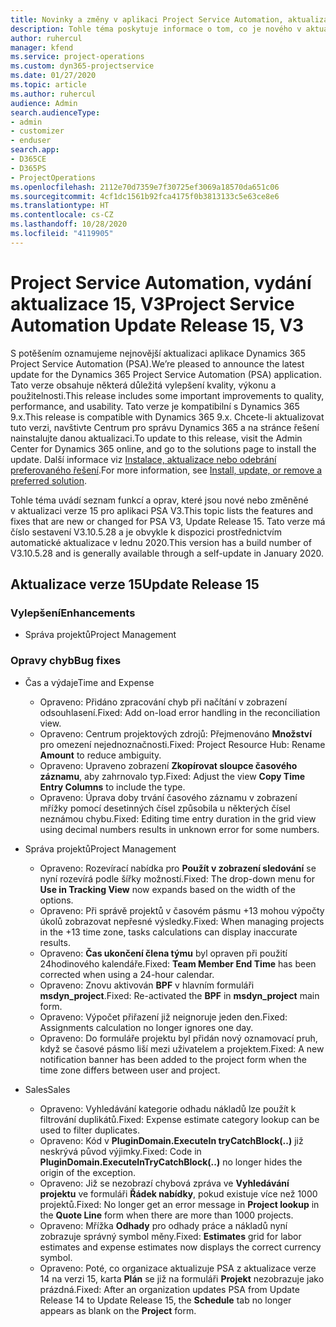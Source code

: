 ```yaml
---
title: Novinky a změny v aplikaci Project Service Automation, aktualizace verze 15, V3
description: Tohle téma poskytuje informace o tom, co je nového v aktualizaci verze 15 pro aplikaci Project Service Automation V3.
author: ruhercul
manager: kfend
ms.service: project-operations
ms.custom: dyn365-projectservice
ms.date: 01/27/2020
ms.topic: article
ms.author: ruhercul
audience: Admin
search.audienceType:
- admin
- customizer
- enduser
search.app:
- D365CE
- D365PS
- ProjectOperations
ms.openlocfilehash: 2112e70d7359e7f30725ef3069a18570da651c06
ms.sourcegitcommit: 4cf1dc1561b92fca4175f0b3813133c5e63ce8e6
ms.translationtype: HT
ms.contentlocale: cs-CZ
ms.lasthandoff: 10/28/2020
ms.locfileid: "4119905"
---
```

# <a name="project-service-automation-update-release-15-v3"></a><span data-ttu-id="c4c28-103">Project Service Automation, vydání aktualizace 15, V3</span><span class="sxs-lookup"><span data-stu-id="c4c28-103">Project Service Automation Update Release 15, V3</span></span>

<span data-ttu-id="c4c28-104">S potěšením oznamujeme nejnovější aktualizaci aplikace Dynamics 365 Project Service Automation (PSA).</span><span class="sxs-lookup"><span data-stu-id="c4c28-104">We’re pleased to announce the latest update for the Dynamics 365 Project Service Automation (PSA) application.</span></span> <span data-ttu-id="c4c28-105">Tato verze obsahuje některá důležitá vylepšení kvality, výkonu a použitelnosti.</span><span class="sxs-lookup"><span data-stu-id="c4c28-105">This release includes some important improvements to quality, performance, and usability.</span></span> <span data-ttu-id="c4c28-106">Tato verze je kompatibilní s Dynamics 365 9.x.</span><span class="sxs-lookup"><span data-stu-id="c4c28-106">This release is compatible with Dynamics 365 9.x.</span></span> <span data-ttu-id="c4c28-107">Chcete-li aktualizovat tuto verzi, navštivte Centrum pro správu Dynamics 365 a na stránce řešení nainstalujte danou aktualizaci.</span><span class="sxs-lookup"><span data-stu-id="c4c28-107">To update to this release, visit the Admin Center for Dynamics 365 online, and go to the solutions page to install the update.</span></span> <span data-ttu-id="c4c28-108">Další informace viz [Instalace, aktualizace nebo odebrání preferovaného řešení](https://docs.microsoft.com/power-platform/admin/install-remove-preferred-solution).</span><span class="sxs-lookup"><span data-stu-id="c4c28-108">For more information, see [Install, update, or remove a preferred solution](https://docs.microsoft.com/power-platform/admin/install-remove-preferred-solution).</span></span>

<span data-ttu-id="c4c28-109">Tohle téma uvádí seznam funkcí a oprav, které jsou nové nebo změněné v aktualizaci verze 15 pro aplikaci PSA V3.</span><span class="sxs-lookup"><span data-stu-id="c4c28-109">This topic lists the features and fixes that are new or changed for PSA V3, Update Release 15.</span></span> <span data-ttu-id="c4c28-110">Tato verze má číslo sestavení V3.10.5.28 a je obvykle k dispozici prostřednictvím automatické aktualizace v lednu 2020.</span><span class="sxs-lookup"><span data-stu-id="c4c28-110">This version has a build number of V3.10.5.28 and is generally available through a self-update in January 2020.</span></span>

## <a name="update-release-15"></a><span data-ttu-id="c4c28-111">Aktualizace verze 15</span><span class="sxs-lookup"><span data-stu-id="c4c28-111">Update Release 15</span></span> 

### <a name="enhancements"></a><span data-ttu-id="c4c28-112">Vylepšení</span><span class="sxs-lookup"><span data-stu-id="c4c28-112">Enhancements</span></span>

- <span data-ttu-id="c4c28-113">Správa projektů</span><span class="sxs-lookup"><span data-stu-id="c4c28-113">Project Management</span></span>

### <a name="bug-fixes"></a><span data-ttu-id="c4c28-114">Opravy chyb</span><span class="sxs-lookup"><span data-stu-id="c4c28-114">Bug fixes</span></span>

- <span data-ttu-id="c4c28-115">Čas a výdaje</span><span class="sxs-lookup"><span data-stu-id="c4c28-115">Time and Expense</span></span>

  - <span data-ttu-id="c4c28-116">Opraveno: Přidáno zpracování chyb při načítání v zobrazení odsouhlasení.</span><span class="sxs-lookup"><span data-stu-id="c4c28-116">Fixed: Add on-load error handling in the reconciliation view.</span></span>
  - <span data-ttu-id="c4c28-117">Opraveno: Centrum projektových zdrojů: Přejmenováno **Množství** pro omezení nejednoznačnosti.</span><span class="sxs-lookup"><span data-stu-id="c4c28-117">Fixed: Project Resource Hub: Rename **Amount** to reduce ambiguity.</span></span>
  - <span data-ttu-id="c4c28-118">Opraveno: Upraveno zobrazení **Zkopírovat sloupce časového záznamu**, aby zahrnovalo typ.</span><span class="sxs-lookup"><span data-stu-id="c4c28-118">Fixed: Adjust the view **Copy Time Entry Columns** to include the type.</span></span>
  - <span data-ttu-id="c4c28-119">Opraveno: Úprava doby trvání časového záznamu v zobrazení mřížky pomocí desetinných čísel způsobila u některých čísel neznámou chybu.</span><span class="sxs-lookup"><span data-stu-id="c4c28-119">Fixed: Editing time entry duration in the grid view using decimal numbers results in unknown error for some numbers.</span></span>

- <span data-ttu-id="c4c28-120">Správa projektů</span><span class="sxs-lookup"><span data-stu-id="c4c28-120">Project Management</span></span>

  - <span data-ttu-id="c4c28-121">Opraveno: Rozevírací nabídka pro **Použít v zobrazení sledování** se nyní rozevírá podle šířky možností.</span><span class="sxs-lookup"><span data-stu-id="c4c28-121">Fixed: The drop-down menu for **Use in Tracking View** now expands based on the width of the options.</span></span>
  - <span data-ttu-id="c4c28-122">Opraveno: Při správě projektů v časovém pásmu +13 mohou výpočty úkolů zobrazovat nepřesné výsledky.</span><span class="sxs-lookup"><span data-stu-id="c4c28-122">Fixed: When managing projects in the +13 time zone, tasks calculations can display inaccurate results.</span></span>
  - <span data-ttu-id="c4c28-123">Opraveno: **Čas ukončení člena týmu** byl opraven při použití 24hodinového kalendáře.</span><span class="sxs-lookup"><span data-stu-id="c4c28-123">Fixed: **Team Member End Time** has been corrected when using a 24-hour calendar.</span></span>
  - <span data-ttu-id="c4c28-124">Opraveno: Znovu aktivován **BPF** v hlavním formuláři **msdyn_project**.</span><span class="sxs-lookup"><span data-stu-id="c4c28-124">Fixed: Re-activated the **BPF** in **msdyn_project** main form.</span></span>
  - <span data-ttu-id="c4c28-125">Opraveno: Výpočet přiřazení již neignoruje jeden den.</span><span class="sxs-lookup"><span data-stu-id="c4c28-125">Fixed: Assignments calculation no longer ignores one day.</span></span>
  - <span data-ttu-id="c4c28-126">Opraveno: Do formuláře projektu byl přidán nový oznamovací pruh, když se časové pásmo liší mezi uživatelem a projektem.</span><span class="sxs-lookup"><span data-stu-id="c4c28-126">Fixed: A new notification banner has been added to the project form when the time zone differs between user and project.</span></span>

- <span data-ttu-id="c4c28-127">Sales</span><span class="sxs-lookup"><span data-stu-id="c4c28-127">Sales</span></span>

  - <span data-ttu-id="c4c28-128">Opraveno: Vyhledávání kategorie odhadu nákladů lze použít k filtrování duplikátů.</span><span class="sxs-lookup"><span data-stu-id="c4c28-128">Fixed: Expense estimate category lookup can be used to filter duplicates.</span></span>
  - <span data-ttu-id="c4c28-129">Opraveno: Kód v **PluginDomain.ExecuteIn tryCatchBlock(..)** již neskrývá původ výjimky.</span><span class="sxs-lookup"><span data-stu-id="c4c28-129">Fixed: Code in **PluginDomain.ExecuteInTryCatchBlock(..)** no longer hides the origin of the exception.</span></span>
  - <span data-ttu-id="c4c28-130">Opraveno: Již se nezobrazí chybová zpráva ve **Vyhledávání projektu** ve formuláři **Řádek nabídky**, pokud existuje více než 1000 projektů.</span><span class="sxs-lookup"><span data-stu-id="c4c28-130">Fixed: No longer get an error message in **Project lookup** in the **Quote Line** form when there are more than 1000 projects.</span></span>
  - <span data-ttu-id="c4c28-131">Opraveno: Mřížka **Odhady** pro odhady práce a nákladů nyní zobrazuje správný symbol měny.</span><span class="sxs-lookup"><span data-stu-id="c4c28-131">Fixed: **Estimates** grid for labor estimates and expense estimates now displays the correct currency symbol.</span></span>
  - <span data-ttu-id="c4c28-132">Opraveno: Poté, co organizace aktualizuje PSA z aktualizace verze 14 na verzi 15, karta **Plán** se již na formuláři **Projekt** nezobrazuje jako prázdná.</span><span class="sxs-lookup"><span data-stu-id="c4c28-132">Fixed: After an organization updates PSA from Update Release 14 to Update Release 15, the **Schedule** tab no longer appears as blank on the **Project** form.</span></span>
